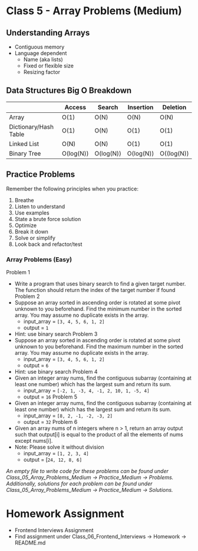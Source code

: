 # Class 5 - Array Problems (Medium)

## Understanding Arrays
- Contiguous memory
- Language dependent
    - Name (aka lists)
    - Fixed or flexible size
    - Resizing factor

## Data Structures Big O Breakdown

| | Access | Search | Insertion | Deletion |
| --- | --- | --- | --- | --- |
| Array | O(1) | O(N) | O(N) | O(N) |
| Dictionary/Hash Table | O(1) | O(N) | O(1) | O(1) |
| Linked List | O(N) | O(N) | O(1) | O(1) |
| Binary Tree | O(log(N)) | O(log(N)) | O(log(N)) | O((log(N)) |

## Practice Problems
Remember the following principles when you practice:
1. Breathe
2. Listen to understand
3. Use examples
4. State a brute force solution
5. Optimize
6. Break it down
7. Solve or simplify
8. Look back and refactor/test

### Array Problems (Easy)
Problem 1
- Write a program that uses binary search to find a given target number. The function should return the index of the target number if found
Problem 2
- Suppose an array sorted in ascending order is rotated at some pivot unknown to you beforehand. Find the minimum number in the sorted array. You may assume no duplicate exists in the array.
    - input_array = `[3, 4, 5, 6, 1, 2]`
    - output = `1`
- Hint: use binary search
Problem 3
- Suppose an array sorted in ascending order is rotated at some pivot unknown to you beforehand. Find the maximum number in the sorted array. You may assume no duplicate exists in the array.
    - input_array = `[3, 4, 5, 6, 1, 2]`
    - output = `6`
- Hint: use binary search
Problem 4
- Given an integer array nums, find the contiguous subarray (containing at least one number) which has the largest sum and return its sum.
    - input_array = `[-2, 1, -3, 4, -1, 2, 10, 1, -5, 4]`
    - output = `16`
Problem 5
- Given an integer array nums, find the contiguous subarray (containing at least one number) which has the largest sum and return its sum.
    - input_array = `[8, 2, -1, -2, -3, 2]`
    - output = `32`
Problem 6
- Given an array nums of n integers where n > 1, return an array output such that output[i] is equal to the product of all the elements of nums except nums[i].
- Note: Please solve it without division
    - input_array = `[1, 2, 3, 4]`
    - output = [`24, 12, 8, 6]`

*An empty file to write code for these problems can be found under Class_05_Array_Problems_Medium -> Practice_Medium -> Problems. Additionally, solutions for each problem can be found under Class_05_Array_Problems_Medium -> Practice_Medium -> Solutions.*

# Homework Assignment
- Frontend Interviews Assignment
- Find assignment under Class_06_Frontend_Interviews -> Homework -> README.md

